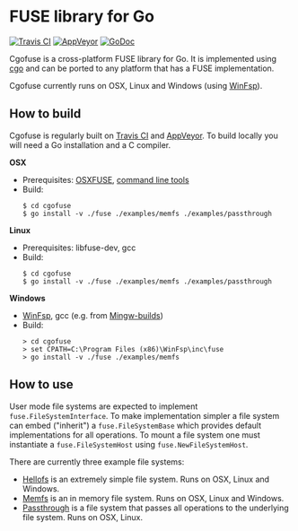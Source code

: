 # FUSE library for Go

[![Travis CI](https://travis-ci.org/billziss-gh/cgofuse.svg?branch=master)](https://travis-ci.org/billziss-gh/cgofuse)
[![AppVeyor](https://ci.appveyor.com/api/projects/status/github/billziss-gh/cgofuse?svg=true&branch=master)](https://ci.appveyor.com/project/billziss-gh/cgofuse)
[![GoDoc](https://godoc.org/github.com/billziss-gh/cgofuse/fuse?status.svg)](https://godoc.org/github.com/billziss-gh/cgofuse/fuse)

Cgofuse is a cross-platform FUSE library for Go. It is implemented using [cgo](https://golang.org/cmd/cgo/) and can be ported to any platform that has a FUSE implementation.

Cgofuse currently runs on OSX, Linux and Windows (using [WinFsp](https://github.com/billziss-gh/winfsp)).

## How to build

Cgofuse is regularly built on [Travis CI](https://travis-ci.org/billziss-gh/cgofuse) and [AppVeyor](https://ci.appveyor.com/project/billziss-gh/cgofuse). To build locally you will need a Go installation and a C compiler.

**OSX**
- Prerequisites: [OSXFUSE](https://osxfuse.github.io), [command line tools](https://developer.apple.com/library/content/technotes/tn2339/_index.html)
- Build:
    ```
    $ cd cgofuse
    $ go install -v ./fuse ./examples/memfs ./examples/passthrough
    ```

**Linux**
- Prerequisites: libfuse-dev, gcc
- Build:
    ```
    $ cd cgofuse
    $ go install -v ./fuse ./examples/memfs ./examples/passthrough
    ```
**Windows**
- [WinFsp](https://github.com/billziss-gh/winfsp), gcc (e.g. from [Mingw-builds](http://mingw-w64.org/doku.php/download))
- Build:
    ```
    > cd cgofuse
    > set CPATH=C:\Program Files (x86)\WinFsp\inc\fuse
    > go install -v ./fuse ./examples/memfs
    ```

## How to use

User mode file systems are expected to implement `fuse.FileSystemInterface`. To make implementation simpler a file system can embed ("inherit") a `fuse.FileSystemBase` which provides default implementations for all operations. To mount a file system one must instantiate a `fuse.FileSystemHost` using `fuse.NewFileSystemHost`.

There are currently three example file systems:

- [Hellofs](examples/hellofs/hellofs.go) is an extremely simple file system. Runs on OSX, Linux and Windows.
- [Memfs](examples/memfs/memfs.go) is an in memory file system. Runs on OSX, Linux and Windows.
- [Passthrough](examples/passthrough/passthrough.go) is a file system that passes all operations to the underlying file system. Runs on OSX, Linux.
